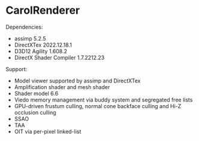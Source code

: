 # CarolRenderer

Dependencies:
- assimp 5.2.5
- DirectXTex 2022.12.18.1
- D3D12 Agility 1.608.2
- DirectX Shader Compiler 1.7.2212.23

Support:
- Model viewer supported by assimp and DirectXTex
- Amplification shader and mesh shader
- Shader model 6.6
- Viedo memory management via buddy system and segregated free lists
- GPU-driven frustum culling, normal cone backface culling and Hi-Z occlusion culling
- SSAO
- TAA
- OIT via per-pixel linked-list

